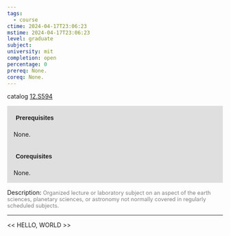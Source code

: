 ```yaml
---
tags:
  - course
ctime: 2024-04-17T23:06:23
mstime: 2024-04-17T23:06:23
level: graduate
subject: 
university: mit
completion: open
percentage: 0
prereq: None.
coreq: None.
---
```


catalog [12.S594](http://student.mit.edu/catalog/m12c.html#12.S594)

<span style="display: block; padding: 15px; background-color: rgb(100, 100, 100, 0.2);"><font id="m_prereq879_0" style="display: block; font-family: Arial, sans-serif; font-weight: bold; padding: 5px">Prerequisites</font><br><span id="prereq879_0">None.</span></span>
<span style="display: block; padding: 15px; background-color: rgb(100, 100, 100, 0.2);"><font id="m_coreq879_0" style="display: block; font-family: Arial, sans-serif; font-weight: bold; padding: 5px">Corequisites</font><br><span id="coreq879_0">None.</span></span>

<font style="">Description:</font>
<font style="color: grey; font-size: 0.8rem;">Organized lecture or laboratory subject on an aspect of the earth sciences, planetary sciences, or astronomy not normally covered in regularly scheduled subjects.</font>



---

<< HELLO, WORLD >>

